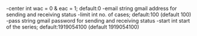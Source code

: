-center int
        wac = 0 & eac = 1; default:0
  -email string
        gmail address for sending and receiving status
  -limit int
        no. of cases; default:100 (default 100)
  -pass string
        gmail password for sending and receiving status
  -start int
        start of the series; default:1919054100 (default 1919054100)

